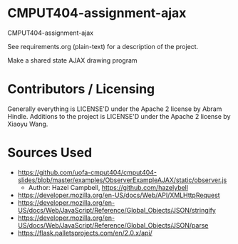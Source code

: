 CMPUT404-assignment-ajax
==============================

CMPUT404-assignment-ajax

See requirements.org (plain-text) for a description of the project.

Make a shared state AJAX drawing program

Contributors / Licensing
========================

Generally everything is LICENSE'D under the Apache 2 license by Abram Hindle.
Additions to the project is LICENSE'D under the Apache 2 license by Xiaoyu Wang.


Sources Used
============
* https://github.com/uofa-cmput404/cmput404-slides/blob/master/examples/ObserverExampleAJAX/static/observer.js
  * Author: Hazel Campbell, https://github.com/hazelybell
* https://developer.mozilla.org/en-US/docs/Web/API/XMLHttpRequest
* https://developer.mozilla.org/en-US/docs/Web/JavaScript/Reference/Global_Objects/JSON/stringify
* https://developer.mozilla.org/en-US/docs/Web/JavaScript/Reference/Global_Objects/JSON/parse
* https://flask.palletsprojects.com/en/2.0.x/api/
